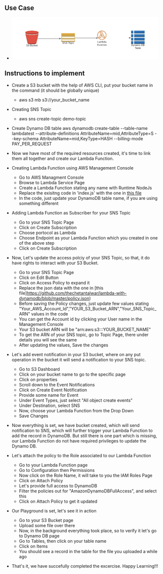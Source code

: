 ## Use Case
* ![Use Case Diagram](https://github.com/thechetantalwar/lambda-with-dynamodb/blob/master/diagram.jpeg?raw=true)
## Instructions to implement
* Create a S3 bucket with the help of AWS CLI, put your bucket name in the command (it should be globally unique)
    * aws s3 mb s3://your_bucket_name
* Creating SNS Topic
    * aws sns create-topic demo-topic
* Create Dynamo DB table
    aws dynamodb create-table --table-name lambdatest --attribute-definitions AttributeName=mid,AttributeType=S --key-schema AttributeName=mid,KeyType=HASH --billing-mode PAY_PER_REQUEST
* Now we have most of the required resources created, it's time to link them all together and create our Lambda Function.
* Creating Lambda Function using AWS Management Console
    * Go to AWS Managment Console
    * Browse to Lambda Service Page
    * Create a Lambda Function stating any name with Runtime NodeJs
    * Replace the exisitng code in 'index.js' with the one in [this file](https://github.com/thechetantalwar/lambda-with-dynamodb/blob/master/index.js)
    * In the code, just update your DynamoDB table name, if you are using something different
* Adding Lambda Function as Subscriber for your SNS Topic
    * Go to your SNS Topic Page
    * Click on Create Subscription
    * Choose portocol as Lambda
    * Choose Endpoint as your Lambda Function which you created in one of the above step
    * Click on Create Subscription
* Now, Let's update the access polciy of your SNS Topic, so that, it do have rights to interact with your S3 Bucket.
    * Go to your SNS Topic Page
    * Click on Edit Button
    * Click on Access Policy to expand it
    * Replace the json data with the one in [this file]https://github.com/thechetantalwar/lambda-with-dynamodb/blob/master/policy.json)
    * Before saving the Policy changes, just update few values stating "Your_AWS_Account_Id","YOUR_S3_Bucket_ARN","Your_SNS_Topic_ARN" values in the code
    * You can get the Account id by clicking your User name in the Management Console
    * Your S3 bucket ARN will be "arn:aws:s3:::YOUR_BUCKET_NAME"
    * To get the ARN of your SNS topic, go to Topic Page, there under details you will see the same
    * After updating the values, Save the changes
* Let's add event notification in your S3 bucket, where on any put operation in the bucket it will send a notification to your SNS topic.
    * Go to S3 Dashboard
    * Click on your bucket name to go to the specific page
    * Click on properties
    * Scroll down to the Event Notifications
    * Click on Create Event Notification
    * Provide some name for Event
    * Under Event Types, just select "All object create events"
    * Under Destination, select SNS
    * Now, choose your Lambda Function from the Drop Down
    * Save Changes
* Now everything is set, we have bucket created, which will send notification to SNS, which will further trigger your Lambda Function to add the record in DynamoDB. But still there is one part which is missing, our Lambda Function do not have required privileges to update the Dynamo DB.
* Let's attach the policy to the Role associated to our Lambda Function
    * Go to your Lambda Function page
    * Go to Configuration then Permissions
    * Now click on the Role Name, it will take to you the IAM Roles Page
    * Click on Attach Policy
    * Let's provide full access to DynamoDB
    * Filter the policies out for "AmazonDynamoDBFullAccess", and select this
    * Click on Attach Policy to get it updated
* Our Playground is set, let's see it in action
    * Go to your S3 Bucket page
    * Upload some file over there
    * Now, in the background everything took place, so to verify it let's go to Dynamo DB page
    * Go to Tables, then click on your table name
    * Click on Items
    * You should see a record in the table for the file you uploaded a while ago

* That's it, we have succefully completed the excercise. Happy Learning!!!
